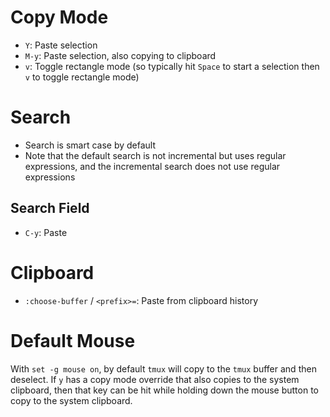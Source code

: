 # Copy Mode

- `Y`: Paste selection
- `M-y`: Paste selection, also copying to clipboard
- `v`: Toggle rectangle mode (so typically hit `Space` to start a selection then `v` to toggle rectangle mode)

# Search

- Search is smart case by default
- Note that the default search is not incremental but uses regular expressions, and the incremental search does not use regular expressions

## Search Field

- `C-y`: Paste

# Clipboard

- `:choose-buffer` / `<prefix>=`: Paste from clipboard history

# Default Mouse

With `set -g mouse on`, by default `tmux` will copy to the `tmux` buffer and then deselect. If `y` has a copy mode override that also copies to the system clipboard, then that key can be hit while holding down the mouse button to copy to the system clipboard.
